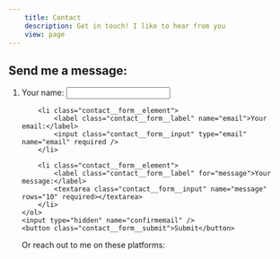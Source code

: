 ```yaml
---
	title: Contact
	description: Get in touch! I like to hear from you
	view: page
---
```

## Send me a message:

<form class="contact__form" action="https://petergoes-backend-app.herokuapp.com/contactform" method="POST">
	<ol>
		<li class="contact__form__element">
			<label class="contact__form__label" for="name">Your name:</label>
			<input class="contact__form__input" type="text" name="name" required />
		</li>

		<li class="contact__form__element">
			<label class="contact__form__label" name="email">Your email:</label>
			<input class="contact__form__input" type="email" name="email" required />
		</li>

		<li class="contact__form__element">
			<label class="contact__form__label" for="message">Your message:</label>
			<textarea class="contact__form__input" name="message" rows="10" required></textarea>
		</li>
	</ol>
	<input type="hidden" name="confirmemail" />
	<button class="contact__form__submit">Submit</button>
</form>

Or reach out to me on these platforms:
